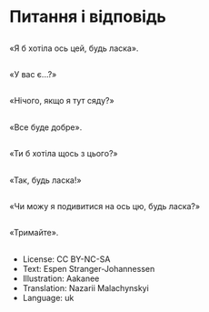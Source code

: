 # Питання і відповідь

##
«Я б хотіла ось цей, будь ласка».

##
«У вас є...?»

##
«Нічого, якщо я тут сяду?»

##
«Все буде добре».

##
«Ти б хотіла щось з цього?»

##
«Так, будь ласка!»

##
«Чи можу я подивитися на ось цю, будь ласка?»

##
«Тримайте».

##
* License: CC BY-NC-SA
* Text: Espen Stranger-Johannessen
* Illustration: Aakanee
* Translation: Nazarii Malachynskyi
* Language: uk
